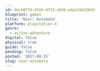 ```yaml
---
id: decb0f7d-47eb-4713-a626-edac2de21643
blueprint: games
title: 'Nier: Automata'
platform: playstation-4
genre:
  - action-adventure
digital: false
physical: true
guide: false
pending: false
posted: '2017-08-15'
slug: nier-automata
---
```

